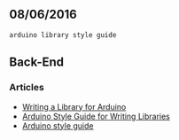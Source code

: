08/06/2016
----------

`arduino library style guide`

## Back-End

### Articles
- [Writing a Library for Arduino](https://www.arduino.cc/en/Hacking/LibraryTutorial)
- [Arduino Style Guide for Writing Libraries](https://www.arduino.cc/en/Reference/APIStyleGuide)
- [Arduino style guide](https://www.arduino.cc/en/Reference/StyleGuide)
